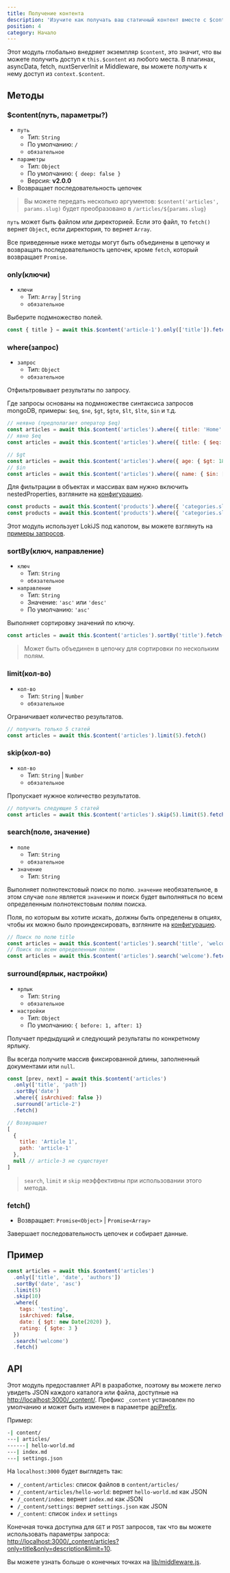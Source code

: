 ```yaml
---
title: Получение контента
description: 'Изучите как получать ваш статичный контент вместе с $content в вашем Nuxt.js проекте.'
position: 4
category: Начало
---
```


Этот модуль глобально внедряет экземпляр `$content`, это значит, что вы можете получить доступ к `this.$content` из любого места. В плагинах, asyncData, fetch, nuxtServerInit и Middleware, вы можете получить к нему доступ из `context.$content`.

## Методы

### $content(путь, параметры?)

- `путь`
  - Тип: `String`
  - По умолчанию: `/`
  - `обязательное`
- `параметры`
  - Тип: `Object`
  - По умолчанию: `{ deep: false }`
  - Версия: **v2.0.0**
- Возвращает последовательность цепочек

> Вы можете передать несколько аргументов: `$content('articles', params.slug)` будет преобразовано в `/articles/${params.slug}`

`путь` может быть файлом или директорией. Если это файл, то `fetch()` вернет `Object`, если директория, то вернет `Array`.

Все приведенные ниже методы могут быть объединены в цепочку и возвращать последовательность цепочек, кроме `fetch`, который возвращает `Promise`.

### only(ключи)

- `ключи`
  - Тип: `Array` | `String`
  - `обязательное`

Выберите подмножество полей.

```js
const { title } = await this.$content('article-1').only(['title']).fetch()
```

### where(запрос)

- `запрос`
  - Тип: `Object`
  - `обязательное`

Отфильтровывает результаты по запросу.

Где запросы основаны на подмножестве синтаксиса запросов mongoDB, примеры: `$eq`, `$ne`, `$gt`, `$gte`, `$lt`, `$lte`, `$in` и т.д.

```js
// неявно (предполагает оператор $eq)
const articles = await this.$content('articles').where({ title: 'Home' }).fetch()
// явно $eq
const articles = await this.$content('articles').where({ title: { $eq: 'Home' } }).fetch()

// $gt
const articles = await this.$content('articles').where({ age: { $gt: 18 } }).fetch()
// $in
const articles = await this.$content('articles').where({ name: { $in: ['odin', 'thor'] } }).fetch()
```
Для фильтрации в объектах и массивах вам нужно включить nestedProperties, взгляните на [конфигурацию](/configuration#nestedproperties).

```js
const products = await this.$content('products').where({ 'categories.slug': { $contains: 'top' } }).fetch()
const products = await this.$content('products').where({ 'categories.slug': { $contains: ['top', 'woman'] } }).fetch()
```

Этот модуль использует LokiJS под капотом, вы можете взглянуть на [примеры запросов](https://github.com/techfort/LokiJS/wiki/Query-Examples#find-queries).

### sortBy(ключ, направление)

- `ключ`
  - Тип: `String`
  - `обязательное`
- `направление`
  - Тип: `String`
  - Значение: `'asc'` или `'desc'`
  - По умолчанию: `'asc'`

Выполняет сортировку значений по ключу.

```js
const articles = await this.$content('articles').sortBy('title').fetch()
```

> Может быть объединен в цепочку для сортировки по нескольким полям.

### limit(кол-во)

- `кол-во`
  - Тип: `String` | `Number`
  - `обязательное`

Ограничивает количество результатов.

```js
// получить только 5 статей
const articles = await this.$content('articles').limit(5).fetch()
```

### skip(кол-во)

- `кол-во`
  - Тип: `String` | `Number`
  - `обязательное`

Пропускает нужное количество результатов.

```js
// получить следующие 5 статей
const articles = await this.$content('articles').skip(5).limit(5).fetch()
```

### search(поле, значение)

- `поле`
  - Тип: `String`
  - `обязательное`
- `значение`
  - Тип: `String`

Выполняет полнотекстовый поиск по полю. `значение` необязательное, в этом случае `поле` является `значением` и поиск будет выполняться по всем определенным полнотекстовым полям поиска.

Поля, по которым вы хотите искать, должны быть определены в опциях, чтобы их можно было проиндексировать, взгляните на [конфигурацию](/configuration#fulltextsearchfields).

```js
// Поиск по полю title
const articles = await this.$content('articles').search('title', 'welcome').fetch()
// Поиск по всем определенным полям
const articles = await this.$content('articles').search('welcome').fetch()
```

### surround(ярлык, настройки)

- `ярлык`
  - Тип: `String`
  - `обязательное`
- `настройки`
  - Тип: `Object`
  - По умолчанию: `{ before: 1, after: 1}`

Получает предыдущий и следующий результаты по конкретному ярлыку.

Вы всегда получите массив фиксированной длины, заполненный документами или `null`.

```js
const [prev, next] = await this.$content('articles')
  .only(['title', 'path'])
  .sortBy('date')
  .where({ isArchived: false })
  .surround('article-2')
  .fetch()

// Возвращает
[
  {
    title: 'Article 1',
    path: 'article-1'
  },
  null // article-3 не существует
]
```

> `search`, `limit` и `skip` неэффективны при использовании этого метода.

### fetch()

- Возвращает: `Promise<Object>` | `Promise<Array>`

Завершает последовательность цепочек и собирает данные.

## Пример

```js
const articles = await this.$content('articles')
  .only(['title', 'date', 'authors'])
  .sortBy('date', 'asc')
  .limit(5)
  .skip(10)
  .where({
    tags: 'testing',
    isArchived: false,
    date: { $gt: new Date(2020) },
    rating: { $gte: 3 }
  })
  .search('welcome')
  .fetch()
```

## API

Этот модуль предоставляет API в разработке, поэтому вы можете легко увидеть JSON каждого каталога или файла, доступные на [http://localhost:3000/_content/](http://localhost:3000/_content/). Префикс `_content` установлен по умолчанию и может быть изменен в параметре  [apiPrefix](/configuration#apiprefix).

Пример:

```bash
-| content/
---| articles/
------| hello-world.md
---| index.md
---| settings.json
```

На `localhost:3000` будет выглядеть так:
- `/_content/articles`: список файлов в `content/articles/`
- `/_content/articles/hello-world`: вернет `hello-world.md` как JSON
- `/_content/index`: вернет `index.md` как JSON
- `/_content/settings`: вернет `settings.json` как JSON
- `/_content`: список `index` и `settings`

Конечная точка доступна для `GET` и `POST` запросов, так что вы можете использовать параметры запроса: [http://localhost:3000/_content/articles?only=title&only=description&limit=10](http://localhost:3000/_content/articles?only=title&only=description&limit=10).

Вы можете узнать больше о конечных точках на [lib/middleware.js](https://github.com/nuxt/content/blob/master/lib/middleware.js).
